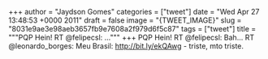 
+++
author = "Jaydson Gomes"
categories = ["tweet"]
date = "Wed Apr 27 13:48:53 +0000 2011"
draft = false
image = "{TWEET_IMAGE}"
slug = "8031e9ae3e98aeb3657fb9e7608a2f979d6f5c87"
tags = ["tweet"]
title = """PQP Hein! RT @felipecsl: ..."""
+++
PQP Hein! RT @felipecsl: Bah... RT @leonardo_borges: Meu Brasil: http://bit.ly/ekQAwg - triste, mto triste.
